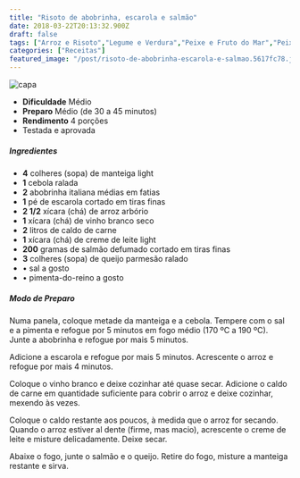 ```yaml
---
title: "Risoto de abobrinha, escarola e salmão"
date: 2018-03-22T20:13:32.900Z
draft: false
tags: ["Arroz e Risoto","Legume e Verdura","Peixe e Fruto do Mar","Peixe ou fruto do mar","Refogado","Árabe","Natal","Vegetariana","Arroz e risoto"]
categories: ["Receitas"]
featured_image: "/post/risoto-de-abobrinha-escarola-e-salmao.5617fc78.jpg"
---
```


![capa](/post/risoto-de-abobrinha-escarola-e-salmao.5617fc78.jpg)

*   **Dificuldade** Médio
*   **Preparo** Médio (de 30 a 45 minutos)
*   **Rendimento** 4 porções
*   Testada e aprovada
    

##### Ingredientes

*   **4** colheres (sopa) de manteiga light
*   **1** cebola ralada
*   **2** abobrinha italiana médias em fatias
*   **1** pé de escarola cortado em tiras finas
*   **2 1/2** xícara (chá) de arroz arbório
*   **1** xícara (chá) de vinho branco seco
*   **2** litros de caldo de carne
*   **1** xícara (chá) de creme de leite light
*   **200** gramas de salmão defumado cortado em tiras finas
*   **3** colheres (sopa) de queijo parmesão ralado
*   • sal a gosto
*   • pimenta-do-reino a gosto

##### Modo de Preparo

Numa panela, coloque metade da manteiga e a cebola. Tempere com o sal e a pimenta e refogue por 5 minutos em fogo médio (170 ºC a 190 ºC). Junte a abobrinha e refogue por mais 5 minutos.

Adicione a escarola e refogue por mais 5 minutos. Acrescente o arroz e refogue por mais 4 minutos.

Coloque o vinho branco e deixe cozinhar até quase secar. Adicione o caldo de carne em quantidade suficiente para cobrir o arroz e deixe cozinhar, mexendo às vezes.

Coloque o caldo restante aos poucos, à medida que o arroz for secando. Quando o arroz estiver al dente (firme, mas macio), acrescente o creme de leite e misture delicadamente. Deixe secar.

Abaixe o fogo, junte o salmão e o queijo. Retire do fogo, misture a manteiga restante e sirva.
